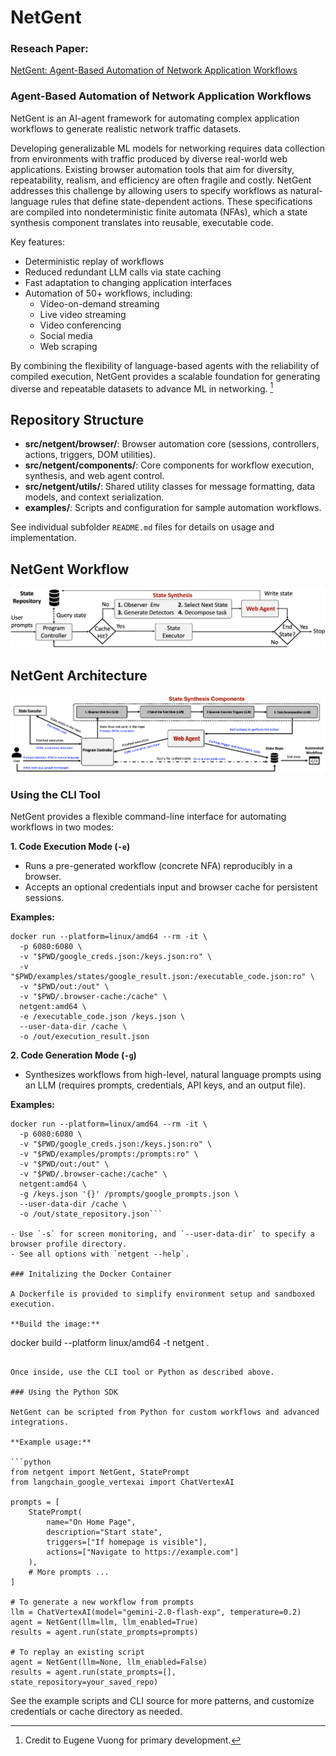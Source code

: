 # NetGent

### Reseach Paper:

[NetGent: Agent-Based Automation of Network Application Workflows](https://arxiv.org/abs/2509.00625)

### Agent-Based Automation of Network Application Workflows

NetGent is an AI-agent framework for automating complex application workflows to generate realistic network traffic datasets.

Developing generalizable ML models for networking requires data collection from environments with traffic produced by diverse real-world web applications. Existing browser automation tools that aim for diversity, repeatability, realism, and efficiency are often fragile and costly. NetGent addresses this challenge by allowing users to specify workflows as natural-language rules that define state-dependent actions. These specifications are compiled into nondeterministic finite automata (NFAs), which a state synthesis component translates into reusable, executable code.

Key features:

- Deterministic replay of workflows
- Reduced redundant LLM calls via state caching
- Fast adaptation to changing application interfaces
- Automation of 50+ workflows, including:
  - Video-on-demand streaming
  - Live video streaming
  - Video conferencing
  - Social media
  - Web scraping

By combining the flexibility of language-based agents with the reliability of compiled execution, NetGent provides a scalable foundation for generating diverse and repeatable datasets to advance ML in networking. [^1]

## Repository Structure

- **src/netgent/browser/**: Browser automation core (sessions, controllers, actions, triggers, DOM utilities).
- **src/netgent/components/**: Core components for workflow execution, synthesis, and web agent control.
- **src/netgent/utils/**: Shared utility classes for message formatting, data models, and context serialization.
- **examples/**: Scripts and configuration for sample automation workflows.

See individual subfolder `README.md` files for details on usage and implementation.

## NetGent Workflow

![workflow](docs/figures/workflow.png)

## NetGent Architecture

![architecture](docs/figures/architecture.png)

[^1]: Credit to Eugene Vuong for primary development.

### Using the CLI Tool

NetGent provides a flexible command-line interface for automating workflows in two modes:

**1. Code Execution Mode (`-e`)**

- Runs a pre-generated workflow (concrete NFA) reproducibly in a browser.
- Accepts an optional credentials input and browser cache for persistent sessions.

**Examples:**

```
docker run --platform=linux/amd64 --rm -it \
  -p 6080:6080 \
  -v "$PWD/google_creds.json:/keys.json:ro" \
  -v "$PWD/examples/states/google_result.json:/executable_code.json:ro" \
  -v "$PWD/out:/out" \
  -v "$PWD/.browser-cache:/cache" \
  netgent:amd64 \
  -e /executable_code.json /keys.json \
  --user-data-dir /cache \
  -o /out/execution_result.json
```

**2. Code Generation Mode (`-g`)**

- Synthesizes workflows from high-level, natural language prompts using an LLM (requires prompts, credentials, API keys, and an output file).

**Examples:**

````
docker run --platform=linux/amd64 --rm -it \
  -p 6080:6080 \
  -v "$PWD/google_creds.json:/keys.json:ro" \
  -v "$PWD/examples/prompts:/prompts:ro" \
  -v "$PWD/out:/out" \
  -v "$PWD/.browser-cache:/cache" \
  netgent:amd64 \
  -g /keys.json '{}' /prompts/google_prompts.json \
  --user-data-dir /cache \
  -o /out/state_repository.json```

- Use `-s` for screen monitoring, and `--user-data-dir` to specify a browser profile directory.
- See all options with `netgent --help`.

### Initalizing the Docker Container

A Dockerfile is provided to simplify environment setup and sandboxed execution.

**Build the image:**

````

docker build --platform linux/amd64 -t netgent .

````

Once inside, use the CLI tool or Python as described above.

### Using the Python SDK

NetGent can be scripted from Python for custom workflows and advanced integrations.

**Example usage:**

```python
from netgent import NetGent, StatePrompt
from langchain_google_vertexai import ChatVertexAI

prompts = [
    StatePrompt(
        name="On Home Page",
        description="Start state",
        triggers=["If homepage is visible"],
        actions=["Navigate to https://example.com"]
    ),
    # More prompts ...
]

# To generate a new workflow from prompts
llm = ChatVertexAI(model="gemini-2.0-flash-exp", temperature=0.2)
agent = NetGent(llm=llm, llm_enabled=True)
results = agent.run(state_prompts=prompts)

# To replay an existing script
agent = NetGent(llm=None, llm_enabled=False)
results = agent.run(state_prompts=[], state_repository=your_saved_repo)
````

See the example scripts and CLI source for more patterns, and customize credentials or cache directory as needed.
